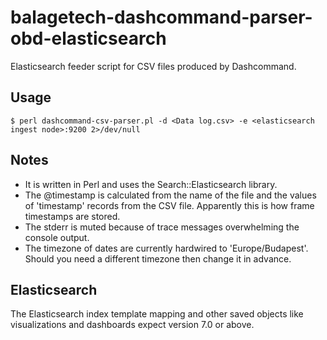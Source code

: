 # balagetech-dashcommand-parser-obd-elasticsearch
Elasticsearch feeder script for CSV files produced by Dashcommand.

## Usage
```
$ perl dashcommand-csv-parser.pl -d <Data log.csv> -e <elasticsearch ingest node>:9200 2>/dev/null
```

## Notes
 - It is written in Perl and uses the Search::Elasticsearch library.
 - The @timestamp is calculated from the name of the file and the values of 'timestamp' records from the CSV file. Apparently this is how frame timestamps are stored.
 - The stderr is muted because of trace messages overwhelming the console output.
 - The timezone of dates are currently hardwired to 'Europe/Budapest'. Should you need a different timezone then change it in advance.

## Elasticsearch

The Elasticsearch index template mapping and other saved objects like visualizations and dashboards expect version 7.0 or above.
